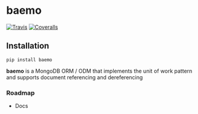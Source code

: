 # baemo

[![Travis](https://img.shields.io/travis/chrisantonellis/baemo.svg?style=flat-square)](https://travis-ci.org/chrisantonellis/baemo)
[![Coveralls](https://img.shields.io/coveralls/chrisantonellis/baemo.svg?style=flat-square)](https://coveralls.io/github/chrisantonellis/baemo?branch=master)

## Installation
```
pip install baemo
```

**baemo** is a MongoDB ORM / ODM that implements the unit of work pattern
and supports document referencing and dereferencing

### Roadmap
  * Docs

